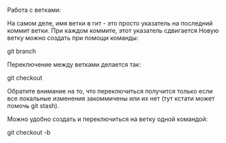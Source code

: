 Работа с ветками:

На самом деле, имя ветки в гит - это просто указатель на последний коммит ветки. При каждом коммите, этот указатель сдвигается
Новую ветку можно создать при помощи команды:

git branch <name>


Переключение между ветками делается так:

git checkout <name>


Обратите внимание на то, что переключиться получится только если все локальные изменения закоммичены или их нет (тут кстати может помочь git stash).


Можно удобно создать и переключиться на ветку одной командой:

git checkout -b <name>
